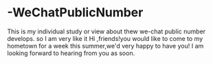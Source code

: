 # -WeChatPublicNumber
This is my individual study or view about thew we-chat public number develops.
so I am very like it
Hi ,friends!you would like to come to my hometown for a week this summer,we'd very happy to have you! I am looking forward to hearing from
you as soon.